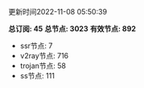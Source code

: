 更新时间2022-11-08 05:50:39

**总订阅: 45**
**总节点: 3023**
**有效节点: 892**
- ssr节点: 7
- v2ray节点: 716
- trojan节点: 58
- ss节点: 111
